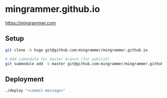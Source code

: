 # mingrammer.github.io

https://mingrammer.com

## Setup

```bash
git clone -b hugo git@github.com:mingrammer/mingrammer.github.io

# Add submodule for master branch (for publish)
git submodule add -b master git@github.com:mingrammer/mingrammer.github.io.git public
```

## Deployment

```bash
./deploy "<commit-message>"
```
